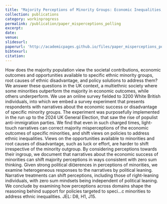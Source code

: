 ```yaml
---
title: "Majority Perceptions of Minority Groups: Economic Inequalities, Their Causes, and Policy Solutions"
collection: publications
category: workinprogress
permalink: /publication/paper_misperceptions_polling
excerpt: 
date: 
venue: 
slidesurl: 
paperurl: 'http://academicpages.github.io/files/paper_misperceptions_polling.pdf'
bibtexurl: 
citation:
---
```

How does the majority population view the societal contributions, economic outcomes and opportunities available to specific ethnic minority groups, root causes of ethnic disadvantage, and policy solutions to address them? We answer these questions in the UK context, a multiethnic society where some minorities outperform the majority in economic outcomes, while others underperform. We use an online survey fielded to 3200 White British individuals, into which we embed a survey experiment that presents respondents with narratives about the economic success or disadvantage of specific minority groups. The experiment was purposefully implemented in the run up to the 2024 UK General Election, that saw the rise of populist anti-immigration parties. We find that even in such charged times, light-touch narratives can correct majority misperceptions of the economic outcomes of specific minorities, and shift views on policies to address ethnic inequalities. Views on the opportunities available to minorities and root causes of disadvantage, such as luck or effort, are harder to shift irrespective of the minority outgroup. By considering perceptions towards their ingroup, we document that narratives about the economic success of minorities can shift majority perceptions in ways consistent with zero sum thinking. Given strong political di¤erences in perceptions of minorities, we examine heterogeneous responses to the narratives by political leaning. Narrative treatments can shift perceptions, including those of right-leaning individuals, with zero sum mindsets being independent of political leaning. We conclude by examining how perceptions across domains shape the reasoning behind support for policies targeted to speci…c minorities to address ethnic inequalities. JEL: D8, H1, J15.

